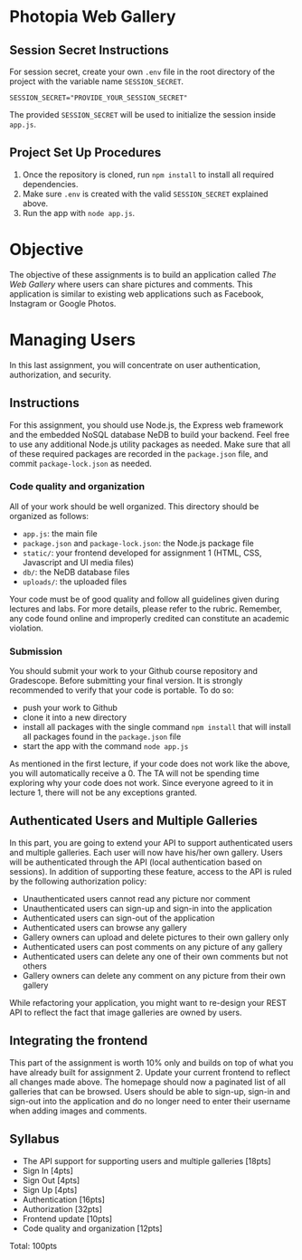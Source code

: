 # Photopia Web Gallery

## Session Secret Instructions

For session secret, create your own `.env` file in the root directory of the project with the variable name `SESSION_SECRET`.

```
SESSION_SECRET="PROVIDE_YOUR_SESSION_SECRET"
```

The provided `SESSION_SECRET` will be used to initialize the session inside `app.js`.

## Project Set Up Procedures

1. Once the repository is cloned, run `npm install` to install all required dependencies.
2. Make sure `.env` is created with the valid `SESSION_SECRET` explained above.
3. Run the app with `node app.js`.

# Objective

The objective of these assignments is to build an application called *The Web Gallery* where users can share pictures and comments. This application is similar to existing web applications such as Facebook, Instagram or Google Photos. 

# Managing Users
In this last assignment, you will concentrate on user authentication, authorization, and security. 

## Instructions
For this assignment, you should use Node.js, the Express web framework and the embedded NoSQL database NeDB to build your backend. Feel free to use any additional Node.js utility packages as needed. Make sure that all of these required packages are recorded in the `package.json` file, and commit `package-lock.json` as needed.

### Code quality and organization
All of your work should be well organized. This directory should be organized as follows:

- `app.js`: the main file
- `package.json` and `package-lock.json`: the Node.js package file
- `static/`: your frontend developed for assignment 1 (HTML, CSS, Javascript and UI media files)
- `db/`: the NeDB database files
- `uploads/`: the uploaded files

Your code must be of good quality and follow all guidelines given during lectures and labs. For more details, please refer to the rubric. Remember, any code found online and improperly credited can constitute an academic violation. 

### Submission
You should submit your work to your Github course repository and Gradescope.
Before submitting your final version. It is strongly recommended to verify that your code is portable. To do so:

- push your work to Github
- clone it into a new directory
- install all packages with the single command `npm install` that will install all packages found in the `package.json` file
- start the app with the command `node app.js`

As mentioned in the first lecture, if your code does not work like the above, you will automatically receive a 0.
The TA will not be spending time exploring why your code does not work. Since everyone agreed to it in lecture 1,
there will not be any exceptions granted.

## Authenticated Users and Multiple Galleries
In this part, you are going to extend your API to support authenticated users and multiple galleries. Each user will now have his/her own gallery. Users will be authenticated through the API (local authentication based on sessions). In addition of supporting these feature, access to the API is ruled by the following authorization policy: 

- Unauthenticated users cannot read any picture nor comment
- Unauthenticated users can sign-up and sign-in into the application
- Authenticated users can sign-out of the application
- Authenticated users can browse any gallery
- Gallery owners can upload and delete pictures to their own gallery only
- Authenticated users can post comments on any picture of any gallery
- Authenticated users can delete any one of their own comments but not others
- Gallery owners can delete any comment on any picture from their own gallery

While refactoring your application, you might want to re-design your REST API to reflect the fact that image galleries are owned by users.

## Integrating the frontend
This part of the assignment is worth 10% only and builds on top of what you have already built for assignment 2. Update your current frontend to reflect all changes made above. The homepage should now a paginated list of all galleries that can be browsed. Users should be able to sign-up, sign-in and sign-out into the application and do no longer need to enter their username when adding images and comments.

## Syllabus
- The API support for supporting users and multiple galleries [18pts]
- Sign In [4pts]
- Sign Out [4pts]
- Sign Up [4pts]
- Authentication [16pts]
- Authorization [32pts]
- Frontend update [10pts]
- Code quality and organization [12pts]

Total: 100pts

